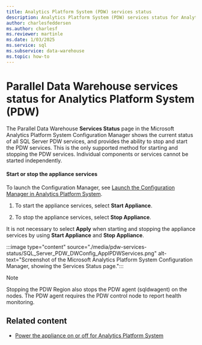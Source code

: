 ```yaml
---
title: Analytics Platform System (PDW) services status
description: Analytics Platform System (PDW) services status for Analytics Platform System.
author: charlesfeddersen
ms.author: charlesf
ms.reviewer: martinle
ms.date: 1/03/2025
ms.service: sql
ms.subservice: data-warehouse
ms.topic: how-to
---
```


# Parallel Data Warehouse services status for Analytics Platform System (PDW)
The Parallel Data Warehouse **Services Status** page in the Microsoft Analytics Platform System Configuration Manager shows the current status of all SQL Server PDW services, and provides the ability to stop and start the PDW services. This is the only supported method for starting and stopping the PDW services. Individual components or services cannot be started independently.  

#### <a id="to-start-or-stop-the-appliance-services"></a> Start or stop the appliance services

To launch the Configuration Manager, see [Launch the Configuration Manager in Analytics Platform System](launch-the-configuration-manager.md?view=aps-pdw-2016-au7&preserve-view=true).
  
1. To start the appliance services, select **Start Appliance**.  
  
1. To stop the appliance services, select **Stop Appliance**.  
  
It is not necessary to select **Apply** when starting and stopping the appliance services by using **Start Appliance** and **Stop Appliance**.  
  
:::image type="content" source="./media/pdw-services-status/SQL_Server_PDW_DWConfig_ApplPDWServices.png" alt-text="Screenshot of the Microsoft Analytics Platform System Configuration Manager, showing the Services Status page.":::
  
> [!NOTE]  
> Stopping the PDW Region also stops the PDW agent (sqldwagent) on the nodes. The PDW agent requires the PDW control node to report health monitoring.  
  
## Related content

- [Power the appliance on or off for Analytics Platform System](power-the-aps-appliance-on-or-off.md)
